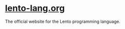 
# [lento-lang.org](https://lento-lang.org)

The official website for the Lento programming language.
